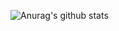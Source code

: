 ![Anurag's github stats](https://github-readme-stats.vercel.app/api?username=othmaneessafi&show_icons=true&theme=radical)
